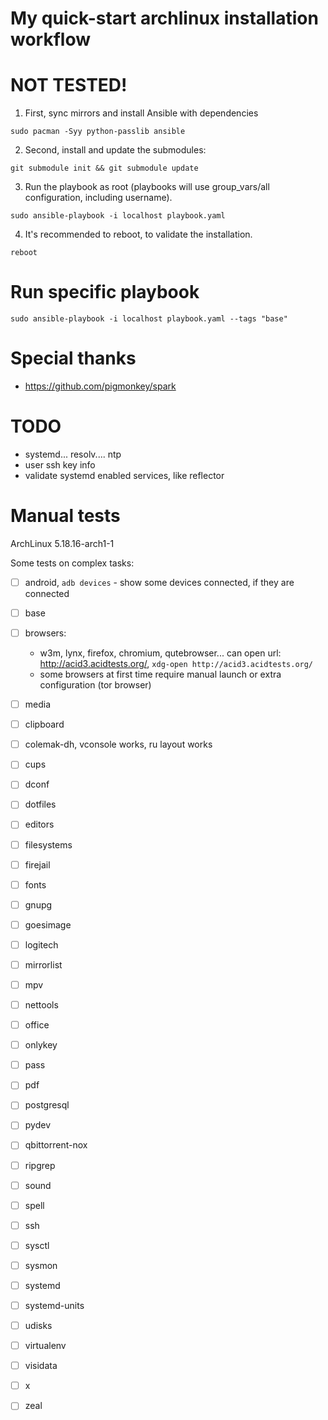 # My quick-start archlinux installation workflow
# NOT TESTED!

1. First, sync mirrors and install Ansible with dependencies

```shell
sudo pacman -Syy python-passlib ansible
```

2. Second, install and update the submodules:

```shell
git submodule init && git submodule update
```

3. Run the playbook as root (playbooks will use group_vars/all configuration, including username).

```shell
sudo ansible-playbook -i localhost playbook.yaml
```

4. It's recommended to reboot, to validate the installation.

```shell
reboot
```

# Run specific playbook

```shell
sudo ansible-playbook -i localhost playbook.yaml --tags "base"
```

# Special thanks
- https://github.com/pigmonkey/spark

# TODO
- systemd... resolv.... ntp
- user ssh key info
- validate systemd enabled services, like reflector

# Manual tests
ArchLinux 5.18.16-arch1-1 

Some tests on complex tasks:

- [ ] android, `adb devices` - show some devices connected, if they are connected
- [ ] base
 
- [ ] browsers:
  - w3m, lynx, firefox, chromium, qutebrowser... can open url: http://acid3.acidtests.org/, `xdg-open http://acid3.acidtests.org/`
  - some browsers at first time require manual launch or extra configuration (tor browser)
- [ ] media
 
- [ ] clipboard
- [ ] colemak-dh, vconsole works, ru layout works
- [ ] cups
- [ ] dconf
- [ ] dotfiles
- [ ] editors
- [ ] filesystems
- [ ] firejail
- [ ] fonts
- [ ] gnupg
- [ ] goesimage
- [ ] logitech
- [ ] mirrorlist
- [ ] mpv
- [ ] nettools
- [ ] office
- [ ] onlykey
- [ ] pass
- [ ] pdf
- [ ] postgresql
- [ ] pydev
- [ ] qbittorrent-nox
- [ ] ripgrep
- [ ] sound
- [ ] spell
- [ ] ssh
- [ ] sysctl
- [ ] sysmon
- [ ] systemd
- [ ] systemd-units
- [ ] udisks
- [ ] virtualenv
- [ ] visidata
- [ ] x
- [ ] zeal
